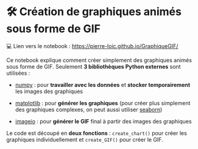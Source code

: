 # 🛠️ Création de graphiques animés sous forme de GIF

💻 Lien vers le notebook : https://pierre-loic.github.io/GraphiqueGIF/

Ce notebook explique comment créer simplement des graphiques animés sous forme de GIF. Seulement **3 bibliothèques Python externes** sont utilisées :

- [numpy](https://numpy.org/doc/stable/) : pour **travailler avec les données** et **stocker temporairement** les images des graphiques

- [matplotlib](https://matplotlib.org) : pour **générer les graphiques** (pour créer plus simplement des graphiques complexes, on peut aussi utiliser [seaborn](https://seaborn.pydata.org))

- [imageio](https://imageio.readthedocs.io/en/stable/) : pour **générer le GIF** final à partir des images des graphiques

Le code est découpé en **deux fonctions** : `create_chart()` pour créer les graphiques individuellement et `create_GIF()` pour créer le GIF.